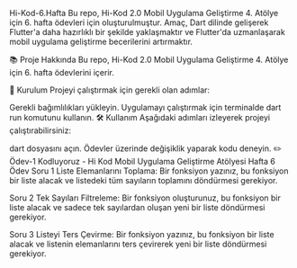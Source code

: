 Hi-Kod-6.Hafta
Bu repo, Hi-Kod 2.0 Mobil Uygulama Geliştirme 4. Atölye için 6. hafta ödevleri için oluşturulmuştur. Amaç, Dart dilinde gelişerek Flutter'a daha hazırlıklı bir şekilde yaklaşmaktır ve Flutter'da uzmanlaşarak mobil uygulama geliştirme becerilerini artırmaktır.

📚 Proje Hakkında
Bu repo, Hi-Kod 2.0 Mobil Uygulama Geliştirme 4. Atölye için 6. hafta ödevlerini içerir.

🚀 Kurulum
Projeyi çalıştırmak için gerekli olan adımlar:

Gerekli bağımlılıkları yükleyin.
Uygulamayı çalıştırmak için terminalde dart run komutunu kullanın.
🛠️ Kullanım
Aşağıdaki adımları izleyerek projeyi çalıştırabilirsiniz:

dart dosyasını açın.
Ödevler üzerinde değişiklik yaparak kodu deneyin.
✏️ Ödev-1
Kodluyoruz - Hi Kod
Mobil Uygulama Geliştirme Atölyesi
Hafta 6 Ödev
Soru 1 Liste Elemanlarını Toplama: Bir fonksiyon yazınız, bu fonksiyon bir liste alacak ve listedeki tüm sayıların toplamını döndürmesi gerekiyor.

Soru 2 Tek Sayıları Filtreleme: Bir fonksiyon oluşturunuz, bu fonksiyon bir liste alacak ve sadece tek sayılardan oluşan yeni bir liste döndürmesi gerekiyor.

Soru 3 Listeyi Ters Çevirme: Bir fonksiyon yazınız, bu fonksiyon bir liste alacak ve listenin elemanlarını ters çevirerek yeni bir liste döndürmesi gerekiyor.
